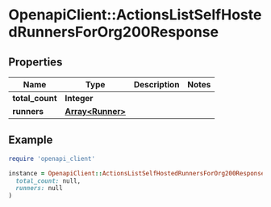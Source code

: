 # OpenapiClient::ActionsListSelfHostedRunnersForOrg200Response

## Properties

| Name | Type | Description | Notes |
| ---- | ---- | ----------- | ----- |
| **total_count** | **Integer** |  |  |
| **runners** | [**Array&lt;Runner&gt;**](Runner.md) |  |  |

## Example

```ruby
require 'openapi_client'

instance = OpenapiClient::ActionsListSelfHostedRunnersForOrg200Response.new(
  total_count: null,
  runners: null
)
```

